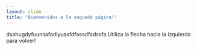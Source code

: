 ```yaml
---
layout: slide
title: "Bienvenidos a la segunda página!"
---
```

dsahugdyfuunsafadiyuasfdfassdfadssfa
Utiliza la flecha hacia la izquierda para volver!
